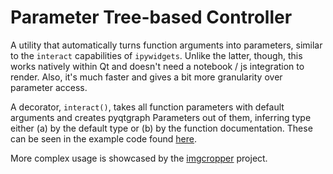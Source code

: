 # Parameter Tree-based Controller
A utility that automatically turns function arguments into parameters, similar to the `interact` capabilities of `ipywidgets`. Unlike the latter, though, this works natively within Qt and doesn't need a notebook / js integration to render. Also, it's much faster and gives a bit more granularity over parameter access.

A decorator, `interact()`, takes all function parameters with default arguments and creates pyqtgraph Parameters out of them, inferring type either (a) by the default type or (b) by the function documentation. These can be seen in the example code found [here](../examples/parameditor.py).

More complex usage is showcased by the [imgcropper](https://gitlab.com/ntjess/imgcropper) project.